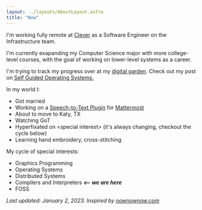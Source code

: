 ```yaml
---
layout: ../layouts/AboutLayout.astro
title: "Now"
---
```


I'm working fully remote at [Clever](https://clever.com) as a Software Engineer on the Infrastructure team.

I'm currently exapanding my Computer Science major with more college-level courses, with the goal of working on lower-level systems as a career.

I'm trying to track my progress over at my [digital garden](https://notes.jakegut.com/extended-cs). Check out my post on [Self Guided Operating Systems.](/posts/sg-os/)

In my world I:

- Got married
- Working on a [Speech-to-Text Plugin](https://github.com/jakegut/mattermost-stt-plugin) for [Mattermost](https://mattermost.com/)
- About to move to Katy, TX
- Watching GoT
- Hyperfixated on \<special interest\> (it's always changing, checkout the cycle below)
- Learning hand embroidery, cross-stitching

My cycle of special interests:

- Graphics Programming
- Operating Systems
- Distributed Systems
- Compilers and Interpreters **_<-- we are here_**
- FOSS

<!-- <div id="player"></div> -->
<!-- <script src="https://unpkg.com/webamp"></script>
<script>
  new Webamp({
    initialTracks: [{
        metaData: {
            artist: "The Boy is Mine",
            title: "Brandy & Monica",
        },
        url: "https://sadgrl.online/midis/Boy.mp3",
    }],
    initialSkin: {
        url:
      // Find skins https://skins.webamp.org - download them and          host them on your website!
     "/webamp/Star_Trek_console.wsz"
    },}).renderWhenReady(document.getElementById("player"));
</script> -->

_Last updated: January 2, 2023. Inspired by [nownownow.com](https://nownownow.com/about)_
